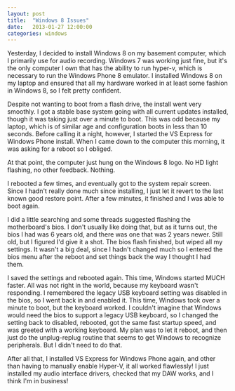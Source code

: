 ```yaml
---
layout: post
title:  "Windows 8 Issues"
date:   2013-01-27 12:00:00
categories: windows
---
```


Yesterday, I decided to install Windows 8 on my basement computer, which I primarily use for audio recording.  Windows 7 was working just fine, but it's the only computer I own that has the ability to run hyper-v, which is necessary to run the Windows Phone 8 emulator.  I installed Windows 8 on my laptop and ensured that all my hardware worked in at least some fashion in Windows 8, so I felt pretty confident.

Despite not wanting to boot from a flash drive, the install went very smoothly.  I got a stable base system going with all current updates installed, though it was taking just over a minute to boot.  This was odd because my laptop, which is of similar age and configuration  boots in less than 10 seconds.  Before calling it a night, however, I started the VS Express for Windows Phone install.  When I came down to the computer this morning, it was asking for a reboot so I obliged.

At that point, the computer just hung on the Windows 8 logo.  No HD light flashing, no other feedback.  Nothing.

I rebooted a few times, and eventually got to the system repair screen.  Since I hadn't really done much since installing, I just let it revert to the last known good restore point.  After a few minutes, it finished and I was able to boot again.

I did a little searching and some threads suggested flashing the motherboard's bios.  I don't usually like doing that, but as it turns out, the bios I had was 6 years old, and there was one that was 2 years newer.  Still old, but I figured I'd give it a shot.  The bios flash finished, but wiped all my settings.  It wasn't a big deal, since I hadn't changed much so I entered the bios menu after the reboot and set things back the way I thought I had them.

I saved the settings and rebooted again.  This time, Windows started MUCH faster.  All was not right in the world, because my keyboard wasn't responding.  I remembered the legacy USB keyboard setting was disabled in the bios, so I went back in and enabled it.  This time, Windows took over a minute to boot, but the keyboard worked.  I couldn't imagine that Windows would need the bios to support a legacy USB keyboard, so I changed the setting back to disabled, rebooted, got the same fast startup speed, and was greeted with a working keyboard.  My plan was to let it reboot, and then just do the unplug-replug routine that seems to get Windows to recognize peripherals.  But I didn't need to do that.

After all that, I installed VS Express for Windows Phone again, and other than having to manually enable Hyper-V, it all worked flawlessly!  I just installed my audio interface drivers, checked that my DAW works, and I think I'm in business!